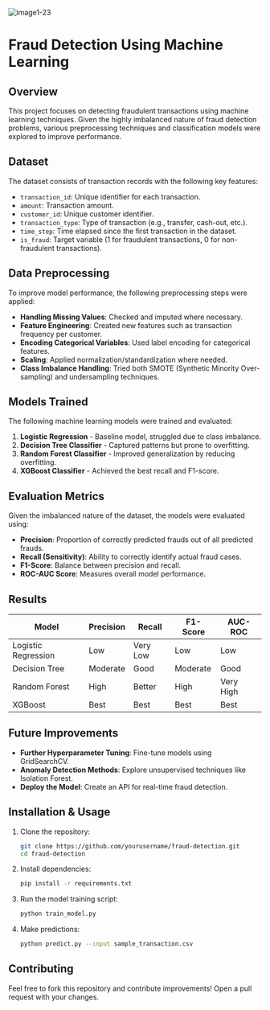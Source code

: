 
![image1-23](https://github.com/user-attachments/assets/5919965a-4ecc-4e74-976a-73a0a980a667)


# Fraud Detection Using Machine Learning

## Overview
This project focuses on detecting fraudulent transactions using machine learning techniques. Given the highly imbalanced nature of fraud detection problems, various preprocessing techniques and classification models were explored to improve performance.

## Dataset
The dataset consists of transaction records with the following key features:
- `transaction_id`: Unique identifier for each transaction.
- `amount`: Transaction amount.
- `customer_id`: Unique customer identifier.
- `transaction_type`: Type of transaction (e.g., transfer, cash-out, etc.).
- `time_step`: Time elapsed since the first transaction in the dataset.
- `is_fraud`: Target variable (1 for fraudulent transactions, 0 for non-fraudulent transactions).

## Data Preprocessing
To improve model performance, the following preprocessing steps were applied:
- **Handling Missing Values**: Checked and imputed where necessary.
- **Feature Engineering**: Created new features such as transaction frequency per customer.
- **Encoding Categorical Variables**: Used label encoding for categorical features.
- **Scaling**: Applied normalization/standardization where needed.
- **Class Imbalance Handling**: Tried both SMOTE (Synthetic Minority Over-sampling) and undersampling techniques.

## Models Trained
The following machine learning models were trained and evaluated:
1. **Logistic Regression** - Baseline model, struggled due to class imbalance.
2. **Decision Tree Classifier** - Captured patterns but prone to overfitting.
3. **Random Forest Classifier** - Improved generalization by reducing overfitting.
4. **XGBoost Classifier** - Achieved the best recall and F1-score.

## Evaluation Metrics
Given the imbalanced nature of the dataset, the models were evaluated using:
- **Precision**: Proportion of correctly predicted frauds out of all predicted frauds.
- **Recall (Sensitivity)**: Ability to correctly identify actual fraud cases.
- **F1-Score**: Balance between precision and recall.
- **ROC-AUC Score**: Measures overall model performance.

## Results
| Model                 | Precision | Recall | F1-Score | AUC-ROC |
|----------------------|----------|--------|----------|---------|
| Logistic Regression  | Low      | Very Low  | Low      | Low     |
| Decision Tree       | Moderate | Good   | Moderate | Good    |
| Random Forest      | High     | Better | High     | Very High |
| XGBoost             | Best     | Best   | Best     | Best    |

## Future Improvements
- **Further Hyperparameter Tuning**: Fine-tune models using GridSearchCV.
- **Anomaly Detection Methods**: Explore unsupervised techniques like Isolation Forest.
- **Deploy the Model**: Create an API for real-time fraud detection.

## Installation & Usage
1. Clone the repository:
   ```sh
   git clone https://github.com/yourusername/fraud-detection.git
   cd fraud-detection
   ```
2. Install dependencies:
   ```sh
   pip install -r requirements.txt
   ```
3. Run the model training script:
   ```sh
   python train_model.py
   ```
4. Make predictions:
   ```sh
   python predict.py --input sample_transaction.csv
   ```

## Contributing
Feel free to fork this repository and contribute improvements! Open a pull request with your changes.


